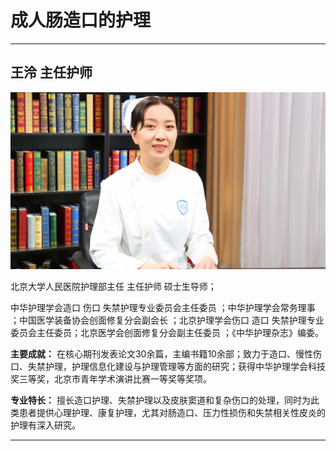 # 成人肠造口的护理

---

## 王泠 主任护师

![1679228212359](image/c05_008/1679228212359.png)

北京大学人民医院护理部主任 主任护师 硕士生导师；

中华护理学会造口 伤口 失禁护理专业委员会主任委员 ；中华护理学会常务理事 ；中国医学装备协会创面修复分会副会长 ；北京护理学会伤口 造口 失禁护理专业委员会主任委员；北京医学会创面修复分会副主任委员 ；《中华护理杂志》编委。


**主要成就：** 在核心期刊发表论文30余篇，主编书籍10余部；致力于造口、慢性伤口、失禁护理，护理信息化建设与护理管理等方面的研究；获得中华护理学会科技奖三等奖，北京市青年学术演讲比赛一等奖等奖项。


**专业特长：** 擅长造口护理、失禁护理以及皮肤窦道和复杂伤口的处理，同时为此类患者提供心理护理、康复护理，尤其对肠造口、压力性损伤和失禁相关性皮炎的护理有深入研究。

---
